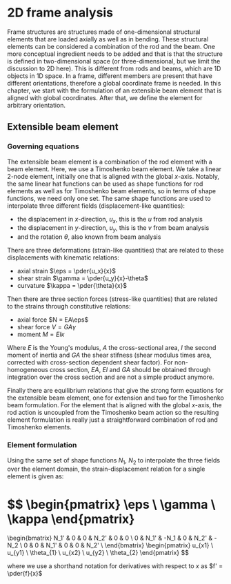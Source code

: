 $\newcommand{\pder}[2]{\frac{\partial #1}{\partial #2}}$
$\newcommand{\eps}{\varepsilon}$

# 2D frame analysis

Frame structures are structures made of one-dimensional structural elements that are loaded axially as well as in bending. These structural elements can be considered a combination of the rod and the beam. One more conceptual ingredient needs to be added and that is that the structure is defined in two-dimensional space (or three-dimensional, but we limit the discussion to 2D here). This is different from rods and beams, which are 1D objects in 1D space. In a frame, different members are present that have different orientations, therefore a global coordinate frame is needed. In this chapter, we start with  the formulation of an extensible beam element that is aligned with global coordinates. After that, we define the element for arbitrary orientation. 
 
## Extensible beam element

### Governing equations 
The extensible beam element is a combination of the rod element with a beam element. Here, we use a Timoshenko beam element. We take a linear 2-node element, initially one that is aligned with the global $x$-axis. Notably, the same linear hat functions can be used as shape functions for rod elements as well as for Timoshenko beam elements, so in terms of shape functions, we need only one set. The same shape functions are used to interpolate three different fields (displacement-like quantities): 
- the displacement in $x$-direction, $u_x$, this is the $u$ from rod analysis  
- the displacement in $y$-direction, $u_y$, this is the $v$ from beam analysis
- and the rotation $\theta$, also known from beam analysis

There are three deformations (strain-like  quantities) that are related to these displacements with kinematic relations: 
- axial strain $\eps =  \pder{u_x}{x}$
- shear strain $\gamma = \pder{u_y}{x}-\theta$
- curvature $\kappa = \pder{\theta}{x}$ 

Then there are three section forces (stress-like quantities) that are related to the strains through constitutive relations:
- axial force $N = EA\eps$
- shear force $V = GA\gamma$
- moment $M = EI\kappa$

Where $E$ is the Young's modulus, $A$ the cross-sectional area, $I$ the second moment of inertia and $GA$ the shear stifness (shear modulus times area, corrected with cross-section dependent shear factor). For non-homogeneous cross section, $EA$, $EI$ and $GA$ should be obtained through integration over the cross section and are not a simple product anymore. 

Finally there are equilibrium relations that give the strong form equations for the extensible beam element, one for extension and two for the Timoshenko beam formulation. For the element that is aligned with the global $x$-axis, the rod action is uncoupled from the Timoshenko beam action so the resulting element formulation is really just a straightforward combination of rod and Timoshenko elements. 


### Element formulation 
Using the same set of shape functions $N_1$, $N_2$ to interpolate the three fields over the element domain, the strain-displacement relation for a single element is given as: 

$$
\begin{pmatrix}
\eps \\ \gamma \\ \kappa
\end{pmatrix} 
= 
\begin{bmatrix}
N_1' & 0 & 0 & N_2' & 0 & 0 \\
0 & N_1' & -N_1 & 0 & N_2' & -N_2 \\
0 & 0 & N_1' & 0 & 0 & N_2' \\
\end{bmatrix}
\begin{pmatrix}
u_{x1} \\
u_{y1} \\
\theta_{1} \\
u_{x2} \\
u_{y2} \\
\theta_{2}
\end{pmatrix}
$$

where we use a shorthand notation for derivatives with respect to $x$ as $f' = \pder{f}{x}$
